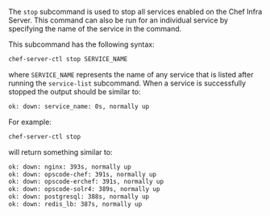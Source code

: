 The `stop` subcommand is used to stop all services enabled on the Chef
Infra Server. This command can also be run for an individual service by
specifying the name of the service in the command.

This subcommand has the following syntax:

``` bash
chef-server-ctl stop SERVICE_NAME
```

where `SERVICE_NAME` represents the name of any service that is listed
after running the `service-list` subcommand. When a service is
successfully stopped the output should be similar to:

``` bash
ok: down: service_name: 0s, normally up
```

For example:

``` bash
chef-server-ctl stop
```

will return something similar to:

``` bash
ok: down: nginx: 393s, normally up
ok: down: opscode-chef: 391s, normally up
ok: down: opscode-erchef: 391s, normally up
ok: down: opscode-solr4: 389s, normally up
ok: down: postgresql: 388s, normally up
ok: down: redis_lb: 387s, normally up
```